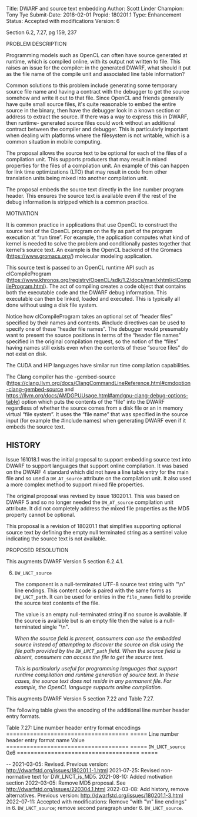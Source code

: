 Title:       DWARF and source text embedding
Author:      Scott Linder
Champion:    Tony Tye
Submit-Date: 2018-02-01
Propid:      180201.1
Type:        Enhancement
Status:      Accepted with modifications
Version:     6

Section 6.2, 7.27, pg 159, 237

PROBLEM DESCRIPTION

Programming models such as OpenCL can often have source generated at runtime, 
which is compiled online, with its output not written to file. This raises an
issue for the compiler: in the generated DWARF, what should it put as the
file name of the compile unit and associated line table information?

Common solutions to this problem include generating some temporary source
file name and having a contract with the debugger to get the source somehow
and write it out to that file. Since OpenCL and friends generally have quite
small source files, it's quite reasonable to embed the entire source in the
binary, then have the debugger look in a known section or address to extract
the source. If there was a way to express this in DWARF, then runtime-
generated source files could work without an additional contract between the
compiler and debugger. This is particularly important when dealing with
platforms where the filesystem is not writable, which is a common situation
in mobile computing.

The proposal allows the source text to be optional for each of the files of a
compilation unit. This supports producers that may result in mixed properties
for the files of a compilation unit. An example of this can happen for link time
optimizations (LTO) that may result in code from other translation units being
mixed into another compilation unit.

The proposal embeds the source text directly in the line number program header.
This ensures the source text is available even if the rest of the debug
information is stripped which is a common practice.

MOTIVATION

It is common practice in applications that use OpenCL to construct the
source text of the OpenCL program on the fly as part of the program
execution at “run time”. For example, the application computes what kind of
kernel is needed to solve the problem and conditionally pastes together that
kernel’s source text. An example is the OpenCL backend of the Gromacs
(https://www.gromacs.org/) molecular modeling application.

This source text is passed to an OpenCL runtime API such as clCompileProgram
(https://www.khronos.org/registry/OpenCL/sdk/1.2/docs/man/xhtml/clCompileProgram.html).
The act of compiling creates a code object that contains both the executable code
and the DWARF debug information. This executable can then be linked, loaded and
executed. This is typically all done without using a disk file system.

Notice how clCompileProgram takes an optional set of “header files” specified
by their names and contents. #include directives can be used to specify one of
these “header file names”. The debugger would presumably want to present the
source positions in terms of the “header file names” specified in the original
compilation request, so the notion of the “files” having names still exists
even when the contents of these “source files” do not exist on disk.

The CUDA and HIP languages have similar run time compilation capabilities.

The Clang compiler has the -gembed-source
(https://clang.llvm.org/docs/ClangCommandLineReference.html#cmdoption-clang-gembed-source
and https://llvm.org/docs/AMDGPUUsage.html#amdgpu-clang-debug-options-table)
option which puts the contents of the “file” into the DWARF regardless of
whether the source comes from a disk file or an in memory virtual “file system”.
It uses the “file name” that was specified in the source input (for example the
#include names) when generating DWARF even if it embeds the source text.

HISTORY
-------

Issue 161018.1 was the initial proposal to support embedding source text into
DWARF to support languages that support online compilation. It was based on the
DWARF 4 standard which did not have a line table entry for the main file and so
used a `DW_AT_source` attribute on the compilation unit. It also used a more
complex method to support mixed file properties.

The original proposal was revised by issue 180201.1. This was based on DWARF 5
and so no longer needed the `DW_AT_source` compilation unit attribute. It did not
completely address the mixed file properties as the MD5 property cannot be
optional.

This proposal is a revision of 180201.1 that simplifies supporting optional
source text by defining the empty null terminated string as a sentinel value
indicating the source text is not available.

PROPOSED RESOLUTION

This augments DWARF Version 5 section 6.2.4.1.

6.  `DW_LNCT_source`

     The component is a null-terminated UTF-8 source text string with
     "\n" line endings. This content code is paired with the same forms as
     `DW_LNCT_path`. It can be used for entries in the `file_names` field to
     provide the source text contents of the file.

     The value is an empty null-terminated string if no source is available. If
     the source is available but is an empty file then the value is a
     null-terminated single "\n".

     *When the source field is present, consumers can use the embedded source
     instead of attempting to discover the source on disk using the file path
     provided by the `DW_LNCT_path` field. When the source field is absent,
     consumers can access the file to get the source text.*

     *This is particularly useful for programming languages that support runtime
     compilation and runtime generation of source text. In these cases, the
     source text does not reside in any permanent file. For example, the OpenCL
     language supports online compilation.*

This augments DWARF Version 5 section 7.22 and Table 7.27.

The following table gives the encoding of the additional line number header
entry formats.

   Table 7.27: Line number header entry format encodings
   ====================================  =====
   Line number header entry format name  Value
   ====================================  =====
   `DW_LNCT_source`                         0x6
   ====================================  =====

--
2021-03-05: Revised.  Previous version: http://dwarfstd.org/issues/180201.1-1.html
2021-07-25: Revised non-normative text for DW_LNCT_is_MD5.
2021-08-10: Added motivation section
2022-03-05: Remove MD5 proposal.  See http://dwarfstd.org/issues/220304.1.html
2022-03-08: Add history, remove alternatives. 
            Previous version: http://dwarfstd.org/issues/180201.1-3.html
2022-07-11: Accepted with modifications:  Remove "with "\n" line endings" in 
            6. `DW_LNCT_source`; remove second paragraph under 6. `DW_LNCT_source`.
